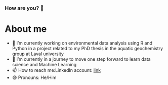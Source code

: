 ### How are you? 👋

# About me

*  🔭 I’m currently working on environmental data analysis using R and Python in a project related to my PhD thesis in the aquatic geochemistry group at Laval university
*  🌱 I’m currently in a journey to move one step forward to learn data science and Machine Learning
*  📫 How to reach me:LinkedIn account: [link](https://www.linkedin.com/in/wessamne/)
*  😄 Pronouns: He/Him

